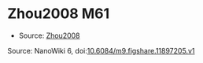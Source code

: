 <a name="material" />

# Zhou2008 M61
<script type="application/ld+json">
  {
    "@context": "https://schema.org/",
    "@type": "ChemicalSubstance",
    "@id": "https://egonw.github.io/nanowiki/nanowiki273.html#material",
    "http://purl.org/dc/terms/conformsTo":
      {
        "@type": "CreativeWork",
        "@id": "https://bioschemas.org/profiles/ChemicalSubstance/0.4-RELEASE/"
      },
    "identfier": "273",
    "name": "Zhou2008 M61",
    "url": "https://egonw.github.io/nanowiki/nanowiki273.html#material",
    "sameAs": "http://127.0.0.1/mediawiki/index.php/Special:URIResolver/Zhou2008_M61"
  }
</script>


* Source: [Zhou2008](Zhou2008.md)


Source: NanoWiki 6, doi:[10.6084/m9.figshare.11897205.v1](https://doi.org/10.6084/m9.figshare.11897205.v1)
